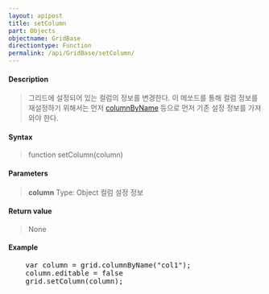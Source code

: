 ```yaml
---
layout: apipost
title: setColumn
part: Objects
objectname: GridBase
directiontype: Function
permalink: /api/GridBase/setColumn/
---
```



#### Description

> 그리드에 설정되어 있는 컬럼의 정보를 변경한다.
> 이 메쏘드를 통해 컬럼 정보를 재설정하기 위해서는 먼저 [columnByName](/api/GridBase/) 등으로 먼저
> 기존 설정 정보를 가져와야 한다.

#### Syntax

> function setColumn(column)

#### Parameters

> **column**
> Type: Object
> 컬럼 설정 정보

#### Return value

> None

#### Example

<pre class="prettyprint">
    var column = grid.columnByName("col1");
    column.editable = false
    grid.setColumn(column);
</pre>




